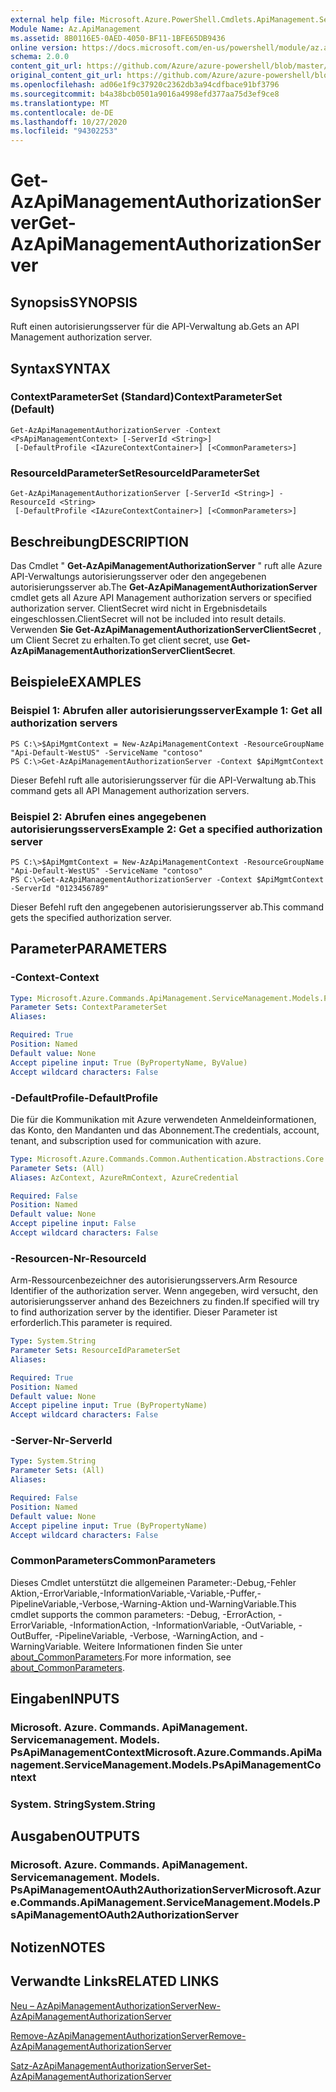 ```yaml
---
external help file: Microsoft.Azure.PowerShell.Cmdlets.ApiManagement.ServiceManagement.dll-Help.xml
Module Name: Az.ApiManagement
ms.assetid: 8B0116E5-0AED-4050-BF11-1BFE65DB9436
online version: https://docs.microsoft.com/en-us/powershell/module/az.apimanagement/get-azapimanagementauthorizationserver
schema: 2.0.0
content_git_url: https://github.com/Azure/azure-powershell/blob/master/src/ApiManagement/ApiManagement/help/Get-AzApiManagementAuthorizationServer.md
original_content_git_url: https://github.com/Azure/azure-powershell/blob/master/src/ApiManagement/ApiManagement/help/Get-AzApiManagementAuthorizationServer.md
ms.openlocfilehash: ad06e1f9c37920c2362db3a94cdfbace91bf3796
ms.sourcegitcommit: b4a38bcb0501a9016a4998efd377aa75d3ef9ce8
ms.translationtype: MT
ms.contentlocale: de-DE
ms.lasthandoff: 10/27/2020
ms.locfileid: "94302253"
---
```

# <span data-ttu-id="9d371-101">Get-AzApiManagementAuthorizationServer</span><span class="sxs-lookup"><span data-stu-id="9d371-101">Get-AzApiManagementAuthorizationServer</span></span>

## <span data-ttu-id="9d371-102">Synopsis</span><span class="sxs-lookup"><span data-stu-id="9d371-102">SYNOPSIS</span></span>
<span data-ttu-id="9d371-103">Ruft einen autorisierungsserver für die API-Verwaltung ab.</span><span class="sxs-lookup"><span data-stu-id="9d371-103">Gets an API Management authorization server.</span></span>

## <span data-ttu-id="9d371-104">Syntax</span><span class="sxs-lookup"><span data-stu-id="9d371-104">SYNTAX</span></span>

### <span data-ttu-id="9d371-105">ContextParameterSet (Standard)</span><span class="sxs-lookup"><span data-stu-id="9d371-105">ContextParameterSet (Default)</span></span>
```
Get-AzApiManagementAuthorizationServer -Context <PsApiManagementContext> [-ServerId <String>]
 [-DefaultProfile <IAzureContextContainer>] [<CommonParameters>]
```

### <span data-ttu-id="9d371-106">ResourceIdParameterSet</span><span class="sxs-lookup"><span data-stu-id="9d371-106">ResourceIdParameterSet</span></span>
```
Get-AzApiManagementAuthorizationServer [-ServerId <String>] -ResourceId <String>
 [-DefaultProfile <IAzureContextContainer>] [<CommonParameters>]
```

## <span data-ttu-id="9d371-107">Beschreibung</span><span class="sxs-lookup"><span data-stu-id="9d371-107">DESCRIPTION</span></span>
<span data-ttu-id="9d371-108">Das Cmdlet " **Get-AzApiManagementAuthorizationServer** " ruft alle Azure API-Verwaltungs autorisierungsserver oder den angegebenen autorisierungsserver ab.</span><span class="sxs-lookup"><span data-stu-id="9d371-108">The **Get-AzApiManagementAuthorizationServer** cmdlet gets all Azure API Management authorization servers or specified authorization server.</span></span>
<span data-ttu-id="9d371-109">ClientSecret wird nicht in Ergebnisdetails eingeschlossen.</span><span class="sxs-lookup"><span data-stu-id="9d371-109">ClientSecret will not be included into result details.</span></span> <span data-ttu-id="9d371-110">Verwenden **Sie Get-AzApiManagementAuthorizationServerClientSecret** , um Client Secret zu erhalten.</span><span class="sxs-lookup"><span data-stu-id="9d371-110">To get client secret, use **Get-AzApiManagementAuthorizationServerClientSecret**.</span></span>

## <span data-ttu-id="9d371-111">Beispiele</span><span class="sxs-lookup"><span data-stu-id="9d371-111">EXAMPLES</span></span>

### <span data-ttu-id="9d371-112">Beispiel 1: Abrufen aller autorisierungsserver</span><span class="sxs-lookup"><span data-stu-id="9d371-112">Example 1: Get all authorization servers</span></span>
```
PS C:\>$ApiMgmtContext = New-AzApiManagementContext -ResourceGroupName "Api-Default-WestUS" -ServiceName "contoso"
PS C:\>Get-AzApiManagementAuthorizationServer -Context $ApiMgmtContext
```

<span data-ttu-id="9d371-113">Dieser Befehl ruft alle autorisierungsserver für die API-Verwaltung ab.</span><span class="sxs-lookup"><span data-stu-id="9d371-113">This command gets all API Management authorization servers.</span></span>

### <span data-ttu-id="9d371-114">Beispiel 2: Abrufen eines angegebenen autorisierungsservers</span><span class="sxs-lookup"><span data-stu-id="9d371-114">Example 2: Get a specified authorization server</span></span>
```
PS C:\>$ApiMgmtContext = New-AzApiManagementContext -ResourceGroupName "Api-Default-WestUS" -ServiceName "contoso"
PS C:\>Get-AzApiManagementAuthorizationServer -Context $ApiMgmtContext -ServerId "0123456789"
```

<span data-ttu-id="9d371-115">Dieser Befehl ruft den angegebenen autorisierungsserver ab.</span><span class="sxs-lookup"><span data-stu-id="9d371-115">This command gets the specified authorization server.</span></span>

## <span data-ttu-id="9d371-116">Parameter</span><span class="sxs-lookup"><span data-stu-id="9d371-116">PARAMETERS</span></span>

### <span data-ttu-id="9d371-117">-Context</span><span class="sxs-lookup"><span data-stu-id="9d371-117">-Context</span></span>

```yaml
Type: Microsoft.Azure.Commands.ApiManagement.ServiceManagement.Models.PsApiManagementContext
Parameter Sets: ContextParameterSet
Aliases:

Required: True
Position: Named
Default value: None
Accept pipeline input: True (ByPropertyName, ByValue)
Accept wildcard characters: False
```

### <span data-ttu-id="9d371-118">-DefaultProfile</span><span class="sxs-lookup"><span data-stu-id="9d371-118">-DefaultProfile</span></span>
<span data-ttu-id="9d371-119">Die für die Kommunikation mit Azure verwendeten Anmeldeinformationen, das Konto, den Mandanten und das Abonnement.</span><span class="sxs-lookup"><span data-stu-id="9d371-119">The credentials, account, tenant, and subscription used for communication with azure.</span></span>

```yaml
Type: Microsoft.Azure.Commands.Common.Authentication.Abstractions.Core.IAzureContextContainer
Parameter Sets: (All)
Aliases: AzContext, AzureRmContext, AzureCredential

Required: False
Position: Named
Default value: None
Accept pipeline input: False
Accept wildcard characters: False
```

### <span data-ttu-id="9d371-120">-Resourcen-Nr</span><span class="sxs-lookup"><span data-stu-id="9d371-120">-ResourceId</span></span>
<span data-ttu-id="9d371-121">Arm-Ressourcenbezeichner des autorisierungsservers.</span><span class="sxs-lookup"><span data-stu-id="9d371-121">Arm Resource Identifier of the authorization server.</span></span> <span data-ttu-id="9d371-122">Wenn angegeben, wird versucht, den autorisierungsserver anhand des Bezeichners zu finden.</span><span class="sxs-lookup"><span data-stu-id="9d371-122">If specified will try to find authorization server by the identifier.</span></span> <span data-ttu-id="9d371-123">Dieser Parameter ist erforderlich.</span><span class="sxs-lookup"><span data-stu-id="9d371-123">This parameter is required.</span></span>

```yaml
Type: System.String
Parameter Sets: ResourceIdParameterSet
Aliases:

Required: True
Position: Named
Default value: None
Accept pipeline input: True (ByPropertyName)
Accept wildcard characters: False
```

### <span data-ttu-id="9d371-124">-Server-Nr</span><span class="sxs-lookup"><span data-stu-id="9d371-124">-ServerId</span></span>
```yaml
Type: System.String
Parameter Sets: (All)
Aliases:

Required: False
Position: Named
Default value: None
Accept pipeline input: True (ByPropertyName)
Accept wildcard characters: False
```

### <span data-ttu-id="9d371-125">CommonParameters</span><span class="sxs-lookup"><span data-stu-id="9d371-125">CommonParameters</span></span>
<span data-ttu-id="9d371-126">Dieses Cmdlet unterstützt die allgemeinen Parameter:-Debug,-Fehler Aktion,-ErrorVariable,-InformationVariable,-Variable,-Puffer,-PipelineVariable,-Verbose,-Warning-Aktion und-WarningVariable.</span><span class="sxs-lookup"><span data-stu-id="9d371-126">This cmdlet supports the common parameters: -Debug, -ErrorAction, -ErrorVariable, -InformationAction, -InformationVariable, -OutVariable, -OutBuffer, -PipelineVariable, -Verbose, -WarningAction, and -WarningVariable.</span></span> <span data-ttu-id="9d371-127">Weitere Informationen finden Sie unter [about_CommonParameters](http://go.microsoft.com/fwlink/?LinkID=113216).</span><span class="sxs-lookup"><span data-stu-id="9d371-127">For more information, see [about_CommonParameters](http://go.microsoft.com/fwlink/?LinkID=113216).</span></span>

## <span data-ttu-id="9d371-128">Eingaben</span><span class="sxs-lookup"><span data-stu-id="9d371-128">INPUTS</span></span>

### <span data-ttu-id="9d371-129">Microsoft. Azure. Commands. ApiManagement. Servicemanagement. Models. PsApiManagementContext</span><span class="sxs-lookup"><span data-stu-id="9d371-129">Microsoft.Azure.Commands.ApiManagement.ServiceManagement.Models.PsApiManagementContext</span></span>

### <span data-ttu-id="9d371-130">System. String</span><span class="sxs-lookup"><span data-stu-id="9d371-130">System.String</span></span>

## <span data-ttu-id="9d371-131">Ausgaben</span><span class="sxs-lookup"><span data-stu-id="9d371-131">OUTPUTS</span></span>

### <span data-ttu-id="9d371-132">Microsoft. Azure. Commands. ApiManagement. Servicemanagement. Models. PsApiManagementOAuth2AuthorizationServer</span><span class="sxs-lookup"><span data-stu-id="9d371-132">Microsoft.Azure.Commands.ApiManagement.ServiceManagement.Models.PsApiManagementOAuth2AuthorizationServer</span></span>

## <span data-ttu-id="9d371-133">Notizen</span><span class="sxs-lookup"><span data-stu-id="9d371-133">NOTES</span></span>

## <span data-ttu-id="9d371-134">Verwandte Links</span><span class="sxs-lookup"><span data-stu-id="9d371-134">RELATED LINKS</span></span>

[<span data-ttu-id="9d371-135">Neu – AzApiManagementAuthorizationServer</span><span class="sxs-lookup"><span data-stu-id="9d371-135">New-AzApiManagementAuthorizationServer</span></span>](./New-AzApiManagementAuthorizationServer.md)

[<span data-ttu-id="9d371-136">Remove-AzApiManagementAuthorizationServer</span><span class="sxs-lookup"><span data-stu-id="9d371-136">Remove-AzApiManagementAuthorizationServer</span></span>](./Remove-AzApiManagementAuthorizationServer.md)

[<span data-ttu-id="9d371-137">Satz-AzApiManagementAuthorizationServer</span><span class="sxs-lookup"><span data-stu-id="9d371-137">Set-AzApiManagementAuthorizationServer</span></span>](./Set-AzApiManagementAuthorizationServer.md)


